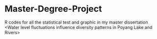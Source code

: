 # Master-Degree-Project
R codes for all the statistical test and graphic in my master dissertation &lt;Water level fluctuations influence diversity patterns in Poyang Lake and Rivers>
